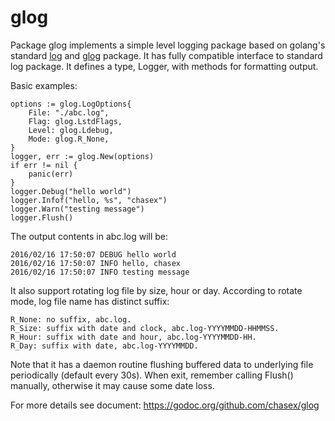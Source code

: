 # glog

Package glog implements a simple level logging package based on golang's
standard [log](github.com/golang/go/tree/master/src/log) 
and [glog](github.com/golang/glog) package. 
It has fully compatible interface to standard log package. 
It defines a type, Logger, with methods for formatting output. 

Basic examples:

    options := glog.LogOptions{
    	File: "./abc.log",
    	Flag: glog.LstdFlags,
    	Level: glog.Ldebug,
    	Mode: glog.R_None,
    }
    logger, err := glog.New(options)
    if err != nil {
    	panic(err)
    }
    logger.Debug("hello world")
    logger.Infof("hello, %s", "chasex")
    logger.Warn("testing message")
    logger.Flush()

The output contents in abc.log will be:

    2016/02/16 17:50:07 DEBUG hello world
    2016/02/16 17:50:07 INFO hello, chasex
    2016/02/16 17:50:07 INFO testing message

It also support rotating log file by size, hour or day.
According to rotate mode, log file name has distinct suffix:

    R_None: no suffix, abc.log.
    R_Size: suffix with date and clock, abc.log-YYYYMMDD-HHMMSS.
    R_Hour: suffix with date and hour, abc.log-YYYYMMDD-HH.
    R_Day: suffix with date, abc.log-YYYYMMDD.

Note that it has a daemon routine flushing buffered data to underlying file
periodically (default every 30s). When exit, remember calling Flush() manually,
otherwise it may cause some date loss.

For more details see document: https://godoc.org/github.com/chasex/glog
